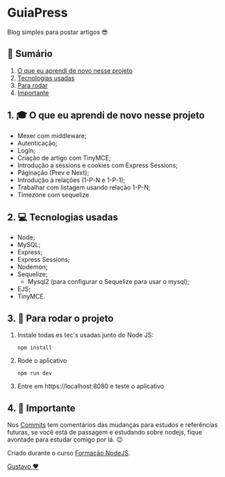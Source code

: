 # GuiaPress

Blog simples para postar artigos 😎

## 📕 Sumário
1. [O que eu aprendi de novo nesse projeto](https://github.com/GustavoGomesDias/guiapress#1--o-que-eu-aprendi-de-novo-nesse-projeto)
2. [Tecnologias usadas](https://github.com/GustavoGomesDias/guiapress#2--tecnologias-usadas)
3. [Para rodar](https://github.com/GustavoGomesDias/guiapress#4--para-rodar-o-projeto)
4. [Importante](https://github.com/GustavoGomesDias/guiapress#5--importante)

## 1. 🎓 O que eu aprendi de novo nesse projeto
* Mexer com middleware;
* Autenticação;
* Login;
* Criação de artigo com TinyMCE;
* Introdução a sessions e cookies com Express Sessions;
* Páginação (Prev e Next);
* Introdução à relações (1-P-N e 1-P-1);
* Trabalhar com listagem usando relação 1-P-N;
* Timezone com sequelize

## 2. 💻 Tecnologias usadas
* Node;
* MySQL;
* Express;
* Express Sessions;
* Nodemon;
* Sequelize;
    * Mysql2 (para configurar o Sequelize para usar o mysql);
* EJS;
* TinyMCE.

## 3. 🎉 Para rodar o projeto
1. Instale todas es tec's usadas junto do Node JS:

    ```
    npm install
    ```
2. Rode o aplicativo

    ```
    npm run dev
    ```
3. Entre em https://localhost:8080 e teste o aplicativo

## 4. 👀 Importante
Nos [Commits](https://github.com/GustavoGomesDias/guiapress/commits?author=GustavoGomesDias) tem comentários das mudanças para estudos e referências futuras, se você está de passagem e estudando sobre nodejs, fique avontade para estudar comigo por lá. 😉


Criado durante o curso [Formação NodeJS](https://www.udemy.com/course/formacao-nodejs/).

[Gustavo ❤](htpps://www.github.com/GustavoGomesDias)